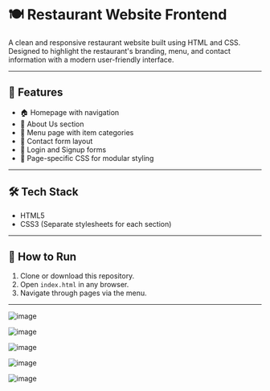 # 🍽️ Restaurant Website Frontend

A clean and responsive restaurant website built using HTML and CSS. Designed to highlight the restaurant's branding, menu, and contact information with a modern user-friendly interface.


---

## 📌 Features

- 🏠 Homepage with navigation
- 📜 About Us section
- 🍝 Menu page with item categories
- 📩 Contact form layout
- 🔐 Login and Signup forms
- 🎨 Page-specific CSS for modular styling

---

## 🛠️ Tech Stack

- HTML5  
- CSS3 (Separate stylesheets for each section)

---

## 🚀 How to Run

1. Clone or download this repository.
2. Open `index.html` in any browser.
3. Navigate through pages via the menu.

---


![image](https://github.com/user-attachments/assets/6b484f21-b236-441b-b925-6d7750fa6809)

![image](https://github.com/user-attachments/assets/4ce6c4e3-4b66-457a-ab15-53ae7f388f19)

![image](https://github.com/user-attachments/assets/e486a11e-ef97-495e-8312-07d755c630ba)

![image](https://github.com/user-attachments/assets/7519624d-5849-4b05-9c23-62dcdb6f791b)

![image](https://github.com/user-attachments/assets/b0b73064-4d76-4ae7-9eda-5a9735ed698d)





